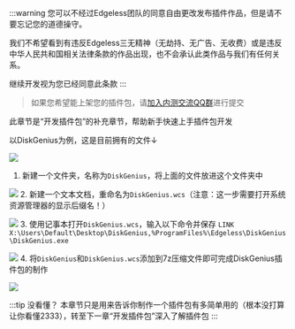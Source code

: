 :::warning 您可以不经过Edgeless团队的同意自由更改发布插件作品，但是请不要忘记您的道德操守。

我们不希望看到有违反Edgeless三无精神（无劫持、无广告、无收费）或是违反中华人民共和国相关法律条款的作品出现，也不会承认此类作品与我们有任何关系。

继续开发视为您已经同意此条款
:::

> 如果您希望能上架您的插件包，请[加入内测交流QQ群](https://www.edgeless.top/jump/qqg.html)进行提交

此章节是“开发插件包”的补充章节，帮助新手快速上手插件包开发

以DiskGenius为例，这是目前拥有的文件↓

![](https://gitee.com/cnotech/edgeless-wiki-vuepress/raw/master/docs/images/screenshot_1579783415246.png)

1. 新建一个文件夹，名称为`DiskGenius`，将上面的文件放进这个文件夹中

![](https://gitee.com/cnotech/edgeless-wiki-vuepress/raw/master/docs/images/screenshot_1579783498512.png)
2. 新建一个文本文档，重命名为`DiskGenius.wcs`（注意：这一步需要打开系统资源管理器的显示后缀名！）

![](https://gitee.com/cnotech/edgeless-wiki-vuepress/raw/master/docs/images/screenshot_1579783585372.png)
3. 使用记事本打开`DiskGenius.wcs`，输入以下命令并保存
`LINK X:\Users\Default\Desktop\DiskGenius,%ProgramFiles%\Edgeless\DiskGenius\DiskGenius.exe`

![](https://gitee.com/cnotech/edgeless-wiki-vuepress/raw/master/docs/images/screenshot_1579783680651.png)
4. 将`DiskGenius`和`DiskGenius.wcs`添加到7z压缩文件即可完成DiskGenius插件包的制作

![](https://gitee.com/cnotech/edgeless-wiki-vuepress/raw/master/docs/images/screenshot_1579783771844.png)


:::tip 没看懂？
本章节只是用来告诉你制作一个插件包有多简单用的（根本没打算让你看懂2333），转至下一章“开发插件包”深入了解插件包
:::